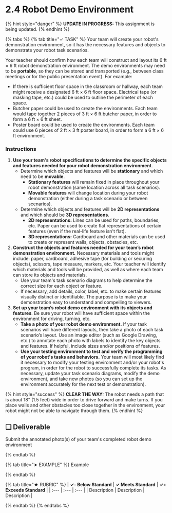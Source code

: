 # 2.4 Robot Demo Environment

{% hint style="danger" %}
**UPDATE IN PROGRESS:** This assignment is being updated.
{% endhint %}

{% tabs %}
{% tab title="✓ TASK" %}
Your team will create your robot's demonstration environment, so it has the necessary features and objects to demonstrate your robot task scenarios.

Your teacher should confirm how each team will construct and layout its 6 ft × 6 ft robot demonstration environment. The demo environments may need to be **portable**, so they can be stored and transported \(e.g., between class meetings or for the public presentation event\). For example:

* If there is sufficient floor space in the classroom or hallway, each team might receive a designated 6 ft × 6 ft floor space. Electrical tape \(or masking tape, etc.\) could be used to outline the perimeter of each space.
* Butcher paper could be used to create the environments.  Each team would tape together 2 pieces of 3 ft × 6 ft butcher paper, in order to form a 6 ft × 6 ft sheet.
* Poster board could be used to create the environments. Each team could use 6 pieces of 2 ft × 3 ft poster board, in order to form a 6 ft × 6 ft environment.

### Instructions

1. **Use your team's robot specifications to determine the specific objects and features needed for your robot demonstration environment**.
   * Determine which objects and features will be **stationary** and which need to be **movable**.
     * **Stationary features** will remain fixed in place throughout your robot demonstration \(same location across all task scenarios\).
     * **Movable features** will change location during your robot demonstration \(either during a task scenario or between scenarios\).
   * Determine which objects and features will be **2D representations** and which should be **3D representations**.
     * **2D representations:**  Lines can be used for paths, boundaries, etc. Paper can be used to create flat representations of certain features \(even if the real-life feature isn't flat\).
     * **3D representations:**  Cardboard and other materials can be used to create or represent walls, objects, obstacles, etc.
2. **Construct the objects and features needed for your team’s robot demonstration environment.** Necessary materials and tools might include:  paper, cardboard, adhesive tape \(for building or securing objects\), scissors, tape measure, markers, etc. Your teacher will identify which materials and tools will be provided, as well as where each team can store its objects and materials.
   * Use your team's task scenario diagrams to help determine the correct size for each object or feature.
   * If necessary, add details, color, label, etc. to make certain features visually distinct or identifiable. The purpose is to make your demonstration easy to understand and compelling to viewers.
3. **Set up your team’s robot demo environment with its objects and features**. Be sure your robot will have sufficient space within the environment for driving, turning, etc.
   * **Take a photo of your robot demo environment.** If your task scenarios will have different layouts, then take a photo of each task scenario’s layout. Use an image editor \(such as Google Drawing, etc.\) to annotate each photo with labels to identify the key objects and features. If helpful, include sizes and/or positions of features.
   * **Use your testing environment to test and verify the programming of your robot's tasks and behaviors.** Your team will most likely find it necessary to modify your testing environment and/or your robot's program, in order for the robot to successfully complete its tasks. As necessary, update your task scenario diagrams, modify the demo environment, and take new photos \(so you can set up the environment accurately for the next test or demonstration\).

{% hint style="success" %}
**CLEAR THE WAY:**  The robot needs a path that is about 18" \(1.5 feet\) wide in order to drive forward and make turns. If you place walls and other obstacles too close together in the environment, your robot might not be able to navigate through them.
{% endhint %}

## **❏ Deliverable**

Submit the annotated photo(s) of your team's completed robot demo environment

{% endtab %}

{% tab title="➤ EXAMPLE" %}
Example

{% endtab %}

{% tab title="★ RUBRIC" %}
| **✓- Below Standard** | **✓ Meets Standard** | **✓+ Exceeds Standard** |
| :--- | :--- | :--- |
| Description | Description | Description |

{% endtab %}
{% endtabs %}
